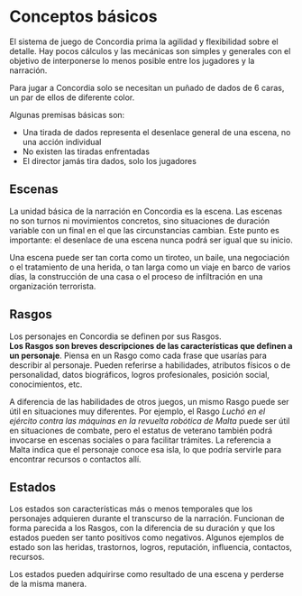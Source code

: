 # Conceptos básicos

El sistema de juego de Concordia prima la agilidad y flexibilidad sobre el detalle. Hay pocos cálculos y las mecánicas son simples y generales con el objetivo de interponerse lo menos posible entre los jugadores y la narración.

Para jugar a Concordia solo se necesitan un puñado de dados de 6 caras, un par de ellos de diferente color.

Algunas premisas básicas son:

* Una tirada de dados representa el desenlace general de una escena, no una acción individual
* No existen las tiradas enfrentadas
* El director jamás tira dados, solo los jugadores

## Escenas

La unidad básica de la narración en Concordia es la escena. Las escenas no son turnos ni movimientos concretos, sino situaciones de duración variable con un final en el que las circunstancias cambian. Este punto es importante: el desenlace de una escena nunca podrá ser igual que su inicio.

Una escena puede ser tan corta como un tiroteo, un baile, una negociación o el tratamiento de una herida, o tan larga como un viaje en barco de varios días, la construcción de una casa o el proceso de infiltración en una organización terrorista.

## Rasgos

Los personajes en Concordia se definen por sus Rasgos.\
**Los Rasgos son breves descripciones de las características que definen a un personaje**. Piensa en un Rasgo como cada frase que usarías para describir al personaje. Pueden referirse a habilidades, atributos físicos o de personalidad, datos biográficos, logros profesionales, posición social, conocimientos, etc.

A diferencia de las habilidades de otros juegos, un mismo Rasgo puede ser útil en situaciones muy diferentes. Por ejemplo, el Rasgo _Luchó en el ejército contra las máquinas en la revuelta robótica de Malta_ puede ser útil en situaciones de combate, pero el estatus de veterano también podrá invocarse en escenas sociales o para facilitar trámites. La referencia a Malta indica que el personaje conoce esa isla, lo que podría servirle para encontrar recursos o contactos allí.

## Estados

Los estados son características más o menos temporales que los personajes adquieren durante el transcurso de la narración. Funcionan de forma parecida a los Rasgos, con la diferencia de su duración y que los estados pueden ser tanto positivos como negativos. Algunos ejemplos de estado son las heridas, trastornos, logros, reputación, influencia, contactos, recursos.



Los estados pueden adquirirse como resultado de una escena y perderse de la misma manera.
